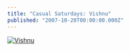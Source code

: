 ```yaml
---
title: "Casual Saturdays: Vishnu"
published: "2007-10-20T00:00:00.000Z"
---
```


[![Vishnu](/images/posts/20071020/vishnu.jpg)](http://www.flickr.com/photos/7969902@N07/510672745/ "Vishnu")